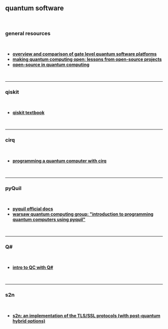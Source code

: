 ## quantum software

<br>

### general resources

<br>

* **[overview and comparison of gate level quantum software platforms](https://arxiv.org/pdf/1807.02500.pdf)**
* **[making quantum computing open: lessons from open-source projects](https://arxiv.org/pdf/1902.00991.pdf)**
* **[open-source in quantum computing](https://arxiv.org/pdf/1812.09167.pdf)**

<br>

---

### qiskit

<br>

* **[qiskit textbook](https://qiskit.org/textbook/preface.html)**

<br>

---

### cirq

<br>

* **[programming a quantum computer with cirq](https://www.youtube.com/watch?v=16ZfkPRVf2w&feature=youtu.be)**

<br>

----

### pyQuil

<br>

* **[pyquil official docs](https://docs.rigetti.com/)**
* **[warsaw quantum computing group: "introduction to programming quantum computers using pyquil"](https://www.youtube.com/watch?v=FPGcmK0ftXU&feature=youtu.be)**

<br>

---

### Q#

<br>

* **[intro to QC with Q#](https://www.strathweb.com/2020/03/intro-to-quantum-computing-with-q-part-1-the-background-and-the-qubit/?utm_source=Morning+Cup+of+Coding&utm_campaign=eba87cf845-EMAIL_CAMPAIGN_2020_04_13_08_11&utm_medium=email&utm_term=0_56b5f64c5f-eba87cf845-195928761)**


<br>

---

### s2n

<br>

* **[s2n: an implementation of the TLS/SSL protocols (with post-quantum hybrid options)](https://github.com/awslabs/s2n)**


